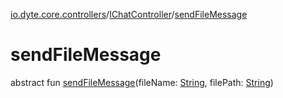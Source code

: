 [io.dyte.core.controllers](../index.md)/[IChatController](index.md)/[sendFileMessage](send-file-message.md)

# sendFileMessage


abstract fun [sendFileMessage](send-file-message.md)(fileName: [String](https://kotlinlang.org/api/latest/jvm/stdlib/kotlin/-string/index.html), filePath: [String](https://kotlinlang.org/api/latest/jvm/stdlib/kotlin/-string/index.html))
